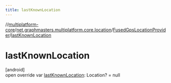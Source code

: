 ```yaml
---
title: lastKnownLocation
---
```

//[multiplatform-core](../../../index.html)/[net.graphmasters.multiplatform.core.location](../index.html)/[FusedGpsLocationProvider](index.html)/[lastKnownLocation](last-known-location.html)



# lastKnownLocation



[android]\
open override var [lastKnownLocation](last-known-location.html): Location? = null




